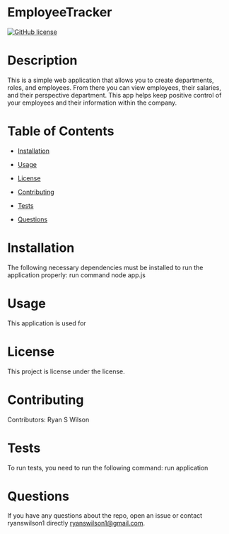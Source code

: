 # EmployeeTracker
  [![GitHub license](https://img.shields.io/badge/license-MIT-blue.svg)](https://github.com/ryanswilson1/EmployeeTracker)
  
  # Description
  This is a simple web application that allows you to create departments, roles, and employees.  From there you can view employees, their salaries, and their perspective department.  This app helps keep positive control of your employees and their information within the company.
  
  # Table of Contents 
  
  * [Installation](#installation)
  
  * [Usage](#usage)
  
  * [License](#license)
  
  * [Contributing](#contributing)
  
  * [Tests](#tests)
  
  * [Questions](#questions)
  
  # Installation
  The following necessary dependencies must be installed to run the application properly: run command node app.js
  
  # Usage
  ​This application is used for 
  
  # License
  This project is license under the  license.
  
  # Contributing
  ​Contributors: Ryan S Wilson
  
  # Tests
  To run tests, you need to run the following command: run application
  
  # Questions
  If you have any questions about the repo, open an issue or contact ryanswilson1 directly ryanswilson1@gmail.com.
  
